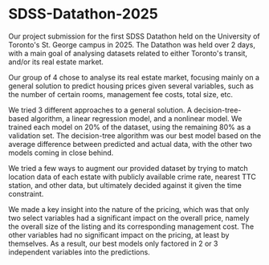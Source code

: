 # SDSS-Datathon-2025

Our project submission for the first SDSS Datathon held on the University of Toronto's St. George campus in 2025.
The Datathon was held over 2 days, with a main goal of analysing datasets related to either Toronto's transit, and/or its real estate market.

Our group of 4 chose to analyse its real estate market, focusing mainly on a general solution to predict housing prices given several variables, such as the number of certain rooms, management fee costs, total size, etc.

We tried 3 different approaches to a general solution. A decision-tree-based algorithm, a linear regression model, and a nonlinear model. We trained each model on 20% of the dataset, using the remaining 80% as a validation set. The decision-tree algorithm was our best model based on the average difference between predicted and actual data, with the other two models coming in close behind.

We tried a few ways to augment our provided dataset by trying to match location data of each estate with publicly available crime rate, nearest TTC station, and other data, but ultimately decided against it given the time constraint.

We made a key insight into the nature of the pricing, which was that only two select variables had a significant impact on the overall price, namely the overall size of the listing and its corresponding management cost. The other variables had no significant impact on the pricing, at least by themselves. As a result, our best models only factored in 2 or 3 independent variables into the predictions.